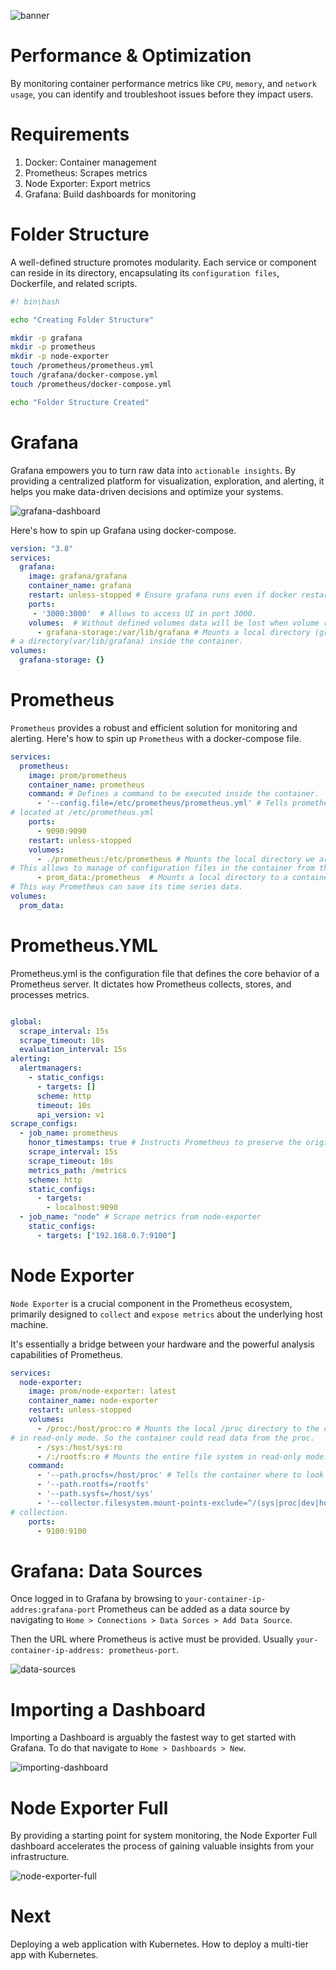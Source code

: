 ![banner](images/1.jpg)
# Performance & Optimization

By monitoring container performance metrics like `CPU`, `memory`, and `network usage`, you can identify and troubleshoot issues before they impact users. 

# Requirements

1. Docker: Container management
2. Prometheus: Scrapes metrics
3. Node Exporter: Export metrics
5. Grafana: Build dashboards for monitoring

# Folder Structure

A well-defined structure promotes modularity. Each service or component can reside in its directory, encapsulating its `configuration files`, Dockerfile, and related scripts.  

```bash
#! bin\bash

echo "Creating Folder Structure"

mkdir -p grafana
mkdir -p prometheus
mkdir -p node-exporter
touch /prometheus/prometheus.yml
touch /grafana/docker-compose.yml
touch /prometheus/docker-compose.yml

echo "Folder Structure Created"

```

# Grafana

Grafana empowers you to turn raw data into `actionable insights`. By providing a centralized platform for visualization, exploration, and alerting, it helps you make data-driven decisions and optimize your systems. 

![grafana-dashboard](images/grafana-dashboard.png)

Here's how to spin up Grafana using docker-compose.

```yml
version: "3.8"
services: 
  grafana:
    image: grafana/grafana
    container_name: grafana
    restart: unless-stopped # Ensure grafana runs even if docker restarts
    ports:
     - '3000:3000'  # Allows to access UI in port 3000.
    volumes:  # Without defined volumes data will be lost when volume restarts.
      - grafana-storage:/var/lib/grafana # Mounts a local directory (grafana-storage) to
# a directory(var/lib/grafana) inside the container.
volumes:
  grafana-storage: {}

```

# Prometheus

`Prometheus` provides a robust and efficient solution for monitoring and alerting. Here's how to spin up `Prometheus` with a docker-compose file.

```yml
services:
  prometheus:
    image: prom/prometheus
    container_name: prometheus
    command: # Defines a command to be executed inside the container.
      - '--config.file=/etc/prometheus/prometheus.yml' # Tells prometheus to use the configuration file
# located at /etc/prometheus.yml
    ports:
      - 9090:9090
    restart: unless-stopped
    volumes:
      - ./prometheus:/etc/prometheus # Mounts the local directory we are to a directory inside the container.
# This allows to manage of configuration files in the container from the host.
      - prom_data:/prometheus  # Mounts a local directory to a container directory.
# This way Prometheus can save its time series data.
volumes:
  prom_data:

```

# Prometheus.YML

Prometheus.yml is the configuration file that defines the core behavior of a Prometheus server. It dictates how Prometheus collects, stores, and processes metrics. 

```yml

global:
  scrape_interval: 15s
  scrape_timeout: 10s
  evaluation_interval: 15s
alerting:
  alertmanagers:
    - static_configs:
      - targets: []
      scheme: http
      timeout: 10s
      api_version: v1
scrape_configs:
  - job_name: prometheus
    honor_timestamps: true # Instructs Prometheus to preserve the original timestamps of scraped metrics.
    scrape_interval: 15s
    scrape_timeout: 10s
    metrics_path: /metrics
    scheme: http
    static_configs:
      - targets:
        - localhost:9090
  - job_name: "node" # Scrape metrics from node-exporter 
    static_configs:
      - targets: ["192.168.0.7:9100"]
```

# Node Exporter

`Node Exporter` is a crucial component in the Prometheus ecosystem, primarily designed to `collect` and `expose metrics` about the underlying host machine. 

It's essentially a bridge between your hardware and the powerful analysis capabilities of Prometheus.

```yml
services:
  node-exporter:
    image: prom/node-exporter: latest
    container_name: node-exporter
    restart: unless-stopped
    volumes:
      - /proc:/host/proc:ro # Mounts the local /proc directory to the containers /proc
# in read-only mode. So the container could read data from the proc.
      - /sys:/host/sys:ro  
      - /:/rootfs:ro # Mounts the entire file system in read-only mode.
    command:
      - '--path.procfs=/host/proc' # Tells the container where to look for the proc directory.
      - '--path.rootfs=/rootfs'
      - '--path.sysfs=/host/sys'
      - '--collector.filesystem.mount-points-exclude=^/(sys|proc|dev|host|etc)($$|/)' # Excludes mount points from
# collection.
    ports:
      - 9100:9100
```
# Grafana: Data Sources

Once logged in to Grafana by browsing to `your-container-ip-addres:grafana-port` Prometheus can be added as a data source by navigating to `Home > Connections > Data Sorces > Add Data Source`. 

Then the URL where Prometheus is active must be provided. Usually `your-container-ip-address: prometheus-port`.

![data-sources](images/add_datasource_grafana.jpg)


# Importing a Dashboard

Importing a Dashboard is arguably the fastest way to get started with Grafana. To do that navigate to `Home > Dashboards > New`. 

![importing-dashboard](images/import_dashboard_grafana.jpg) 

# Node Exporter Full
By providing a starting point for system monitoring, the Node Exporter Full dashboard accelerates the process of gaining valuable insights from your infrastructure.

![node-exporter-full](images/dashboard_grafana.jpg)

# Next
Deploying a web application with Kubernetes. How to deploy a multi-tier app with Kubernetes.


